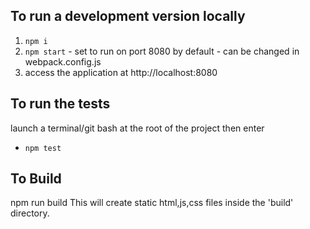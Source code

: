 
## To run a development version locally

1. `npm i`
2. `npm start` - set to run on port 8080 by default - can be changed in webpack.config.js
3. access the application at http://localhost:8080


## To run the tests

launch a terminal/git bash at the root of the project then enter
* `npm test`


## To Build

npm run build
This will create static html,js,css files inside the 'build' directory.
